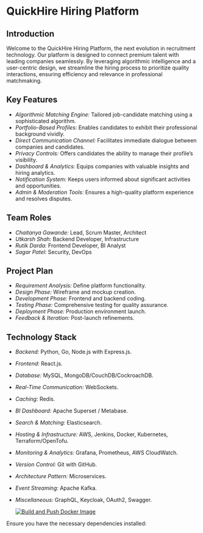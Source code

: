 # QuickHire Hiring Platform

## Introduction

Welcome to the QuickHire Hiring Platform, the next evolution in recruitment technology. Our platform is designed to connect premium talent with leading companies seamlessly. By leveraging algorithmic intelligence and a user-centric design, we streamline the hiring process to prioritize quality interactions, ensuring efficiency and relevance in professional matchmaking.

## Key Features

- *Algorithmic Matching Engine:* Tailored job-candidate matching using a sophisticated algorithm.
- *Portfolio-Based Profiles:* Enables candidates to exhibit their professional background vividly.
- *Direct Communication Channel:* Facilitates immediate dialogue between companies and candidates.
- *Privacy Controls:* Offers candidates the ability to manage their profile’s visibility.
- *Dashboard & Analytics:* Equips companies with valuable insights and hiring analytics.
- *Notification System:* Keeps users informed about significant activities and opportunities.
- *Admin & Moderation Tools:* Ensures a high-quality platform experience and resolves disputes.

## Team Roles

- *Chaitanya Gawande:* Lead, Scrum Master, Architect
- *Utkarsh Shah:* Backend Developer, Infrastructure
- *Rutik Darda:* Frontend Developer, BI Analyst
- *Sagar Patel:* Security, DevOps

## Project Plan
- *Requirement Analysis:* Define platform functionality.
- *Design Phase:* Wireframe and mockup creation.
- *Development Phase:* Frontend and backend coding.
- *Testing Phase:* Comprehensive testing for quality assurance.
- *Deployment Phase:* Production environment launch.
- *Feedback & Iteration:* Post-launch refinements.

## Technology Stack
- *Backend:* Python, Go, Node.js with Express.js.
- *Frontend:* React.js.
- *Database:* MySQL, MongoDB/CouchDB/CockroachDB.
- *Real-Time Communication:* WebSockets.
- *Caching:* Redis.
- *BI Dashboard:* Apache Superset / Metabase.
- *Search & Matching:* Elasticsearch.
- *Hosting & Infrastructure:* AWS, Jenkins, Docker, Kubernetes, Terraform/OpenTofu.
- *Monitoring & Analytics:* Grafana, Prometheus, AWS CloudWatch.
- *Version Control:* Git with GitHub.
- *Architecture Pattern:* Microservices.
- *Event Streaming:* Apache Kafka.
- *Miscellaneous:* GraphQL, Keycloak, OAuth2, Swagger.

  [![Build and Push Docker Image](https://github.com/digital-nomads-se/QuickHire/actions/workflows/node.js.yml/badge.svg)](https://github.com/digital-nomads-se/QuickHire/actions/workflows/node.js.yml)

Ensure you have the necessary dependencies installed:
